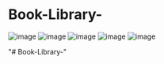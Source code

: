 ﻿# Book-Library-
![image](https://github.com/user-attachments/assets/54613abf-20a9-4e5e-b11f-0a9b630470df)
![image](https://github.com/user-attachments/assets/931a6288-4f30-469a-b275-57ddfd9aa4a8)
![image](https://github.com/user-attachments/assets/42b8d777-add0-4d3f-b405-703dc87bff70)
![image](https://github.com/user-attachments/assets/afe8a035-2caf-46ad-8952-dbcb9cd48360)
![image](https://github.com/user-attachments/assets/bccb1a4f-011a-4955-a22c-48ac8ede69ca)





"# Book-Library-" 
